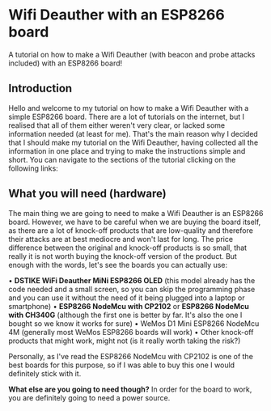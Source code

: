 # Wifi Deauther with an ESP8266 board
A tutorial on how to make a Wifi Deauther (with beacon and probe attacks included) with an ESP8266 board!

## Introduction
Hello and welcome to my tutorial on how to make a Wifi Deauther with a simple ESP8266 board. There are a lot of tutorials on the internet,
but I realised that all of them either weren't very clear, or lacked some information needed (at least for me). That's the main reason why
I decided that I should make my tutorial on the Wifi Deauther, having collected all the information in one place and trying to make the
instructions simple and short. You can navigate to the sections of the tutorial clicking on the following links:


## What you will need (hardware)
The main thing we are going to need to make a Wifi Deauther is an ESP8266 board. However, we have to be careful when we are buying the
board itself, as there are a lot of knock-off products that are low-quality and therefore their attacks are at best mediocre and won't last
for long. The price difference between the original and knock-off products is so small, that really it is not worth buying the knock-off
version of the product. But enough with the words, let's see the boards you can actually use:

• **DSTIKE WiFi Deauther MiNi ESP8266 OLED** (this model already has the code needed and a small screen, so you can skip the programming
phase and you can use it without the need of it being plugged into a laptop or smartphone)
• **ESP8266 NodeMcu with CP2102** or **ESP8266 NodeMcu with CH340G** (although the first one is better by far. It's also the one I bought so
we know it works for sure)
• WeMos D1 Mini ESP8266 NodeMcu 4M (generally most WeMos ESP8266 boards will work)
• Other knock-off products that might work, might not (is it really worth taking the risk?)

Personally, as I've read the ESP8266 NodeMcu with CP2102 is one of the best boards for this purpose, so if I was able to buy this one I
would definitely stick with it.

**What else are you going to need though?**
In order for the board to work, you are definitely going to need a power source.
